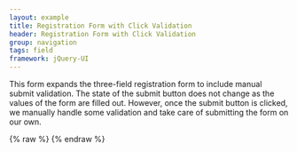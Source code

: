 ```yaml
---
layout: example
title: Registration Form with Click Validation
header: Registration Form with Click Validation
group: navigation
tags: field
framework: jQuery-UI
---
```


This form expands the three-field registration form to include manual submit validation.  The state
of the submit button does not change as the values of the form are filled out.  However, once the
submit button is clicked, we manually handle some validation and take care of submitting the form
on our own.

<div id="field1"> </div>
{% raw %}
<script type="text/javascript" id="field1-script">
    $("#field1").alpaca({
        "view": "VIEW_JQUERYUI_CREATE",
        "schema": {
            "type": "object",
            "properties": {
                "name": {
                    "type": "string",
                    "required": true
                },
                "birthday": {
                    "type": "text",
                    "format": "date",
                    "required": true
                },
                "preference": {
                    "type": "text",
                    "enum": ["orlando", "tokyo", "amsterdam"],
                    "required": true,
                    "default": "orlando"
                }
            }
        },
        "options": {
            "renderForm": true,
            "form": {
                "buttons": {
                    "submit":{}
                },
                "toggleSubmitValidState": false
            },
            "fields": {
                "name": {
                    "label": "Your Name"
                },
                "birthday": {
                    "label": "Your Birthday"
                },
                "preference": {
                    "label": "Your Destination",
                    "type": "select",
                    "optionLabels": ["Orlando, USA", "Tokyo, Japan", "Amsterdam, Netherlands"]
                }
            }
        },
        "postRender": function(renderedField) {

            var form = renderedField.form;
            if (form) {
                form.registerSubmitHandler(function(e, form) {

                    // validate the entire form (top control + all children)
                    form.validate(true);

                    // draw the validation state (top control + all children)
                    form.refreshValidationState(true);

                    // now display something
                    if (form.isFormValid())
                    {
                        var value = form.getValue();

                        alert("The form looks good!  Name: " + value.name + ", Birthday: " + value.birthday + ", Preference: " + value.preference);
                    }
                    else
                    {
                        alert("There are problems with the form.  Please make the any necessary corrections.");
                    }

                    e.stopPropagation();

                    return false;
                });
            }
        }
    });
</script>
{% endraw %}